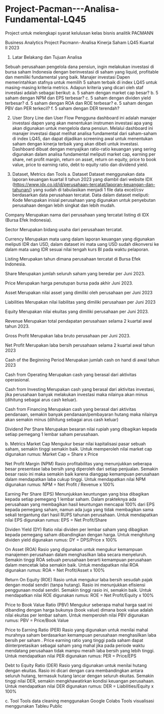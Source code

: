 # Project-Pacman---Analisa-Fundamental-LQ45
Project untuk melengkapi syarat kelulusan kelas bisnis analitik PACMANN 

Business Analytics Project Pacmann - Analisa Kinerja Saham LQ45 Kuartal II 2023

1. Latar Belakang dan Tujuan Analisa

Sebuah perusahaan pengelola dana pensiun, ingin melakukan investasi di bursa saham Indonesia dengan berinvestasi di saham yang liquid, profitable dan memiliki fundamental yang baik. Manajer investasi Dapen memerintahkan stafnya untuk memilih 5 saham terbaik di index LQ45 untuk masing-masing kriteria metrics. Adapun kriteria yang dicari oleh staf investasi adalah sebagai berikut:
a. 5 saham dengan market cap besar?
b. 5 saham dengan NPM dan EPS terbesar?
c. 5 saham dengan dividen yield terbesar?
d. 5 saham dengan ROA dan ROE terbesar?
e. 5 saham dengan PBV dan PER terkecil?
f. 5 saham dengan DER terendah?

2. User Story Line dan User Flow
Pengguna dashboard ini adalah manajer investasi dapen yang akan menentukan instrumen investasi apa yang akan digunakan untuk mengelola dana pensiun. Melalui dashboard ini manajer investasi dapat melihat analisa fundamental dari saham-saham di index LQ45, dan dapat dijadikan screening awal untuk menentukan saham dengan kinerja terbaik yang akan dibeli untuk investasi.
Dashboard dibuat dengan menyajikan ratio-ratio keuangan yang sering digunakan dalam analisa fundamental meliputi market cap, earning per share, net profit margin, return on asset, return on equity, price to book value, price to earning ratio, debt to equity ratio dan dividend yield.

3. Dataset, Metrics dan Tools
a. Dataset
Dataset menggunakan data laporan keuangan kuartal II tahun 2023 yang diambil dari website IDX (https://www.idx.co.id/id/perusahaan-tercatat/laporan-keuangan-dan-tahunan/) yang sudah di tabulasikan menjadi 1 file data excel/csv berdasarkan data perusahaan tercatat.
Data dalam dataset meliputi:
Kode
Merupakan inisial perusahaan yang digunakan untuk penyebutan perusahaan dengan lebih singkat dan lebih mudah.

Company
Merupakan nama dari perusahaan yang tercatat listing di IDX (Bursa Efek Indonesia).

Sector
Merupakan bidang usaha dari perusahaan tercatat.

Currency
Merupakan mata uang dalam laporan keuangan yang digunakan meliputi IDR dan USD, dalam dataset ini mata uang USD sudah dikonversi ke dalam mata uang IDR sesuai nilai tengah kurs BI pada waktu pelaporan.

Listing
Merupakan tahun dimana perusahaan tercatat di Bursa Efek Indonesia.

Share
Merupakan jumlah seluruh saham yang beredar per Juni 2023.

Price
Merupakan harga penutupan bursa pada akhir Juni 2023.

Asset
Merupakan nilai asset yang dimiliki oleh perusahaan per Juni 2023

Liabilities
Merupakan nilai liabilitas yang dimiliki perusahaan per Juni 2023

Equity
Merupakan nilai ekuitas yang dimiliki perusahaan per Juni 2023.

Revenue
Merupakan total pendapatan perusahaan selama 2 kuartal awal tahun 2023.

Gross Profit
Merupakan laba bruto perusahaan per Juni 2023.

Net Profit
Merupakan laba bersih perusahaan selama 2 kuartal awal tahun 2023

Cash of the Beginning Period
Merupakan jumlah cash on hand di awal tahun 2023

Cash from Operating
Merupakan cash yang berasal dari aktivitas operasional.

Cash from Investing
Merupakan cash yang berasal dari aktivitas investasi, jika perusahaan banyak melakukan investasi maka nilainya akan minus (dihitung sebagai arus cash keluar).

Cash from Financing
Merupakan cash yang berasal dari aktivitas pendanaan, semakin banyak pendanaan/pembayaran hutang maka nilainya akan semakin minus (dihitung sebagai arus cash keluar)

Dividend Per Share
Merupakan besaran nilai rupiah yang dibagikan kepada setiap pemegang 1 lembar saham perusahaan.

b. Metrics
Market Cap
Mengukur besar nilai kapitalisasi pasar sebuah saham, semakin tinggi semakin baik. Untuk memperoleh nilai market cap digunakan rumus:
Market Cap = Share x Price

Net Profit Margin (NPM)
Rasio profitabilitas yang menunjukkan seberapa besar presentase laba bersih yang diperoleh dari setiap penjualan. Semakin besar rasio ini maka semakin baik karena dianggap kemampuan perusahaan dalam mendapatkan laba cukup tinggi. Untuk mendapatkan nilai NPM digunakan rumus:
NPM = Net Profit / Revenue x 100%

Earning Per Share (EPS)
Menunjukkan keuntungan yang bisa dibagikan kepada setiap pemegang 1 lembar saham. Dalam prakteknya ada perusahaan yang membagikan hasil keuntungan mencapai 100% dari EPS kepada pemegang saham, namun ada juga yang tidak membagikan sama sekali tergantung dari hasil RUPS tahunan perusahaan. Untuk mendapatkan nilai EPS digunakan rumus:
EPS = Net Profit/Share

Dividen Yield (DY)
Ratio nilai dividen per lembar saham yang dibagikan kepada pemegang saham dibandingkan dengan harga. Untuk menghitung dividen yield digunakan rumus:
DY = DPS/Price x 100%

On Asset (ROA)
Rasio yang digunakan untuk mengukur kemampuan manajemen perusahaan dalam menghasilkan laba secara menyeluruh. Semakin tinggi ROA sebuah perusahaan berarti kemampuan perusahaan dalam mencetak laba semakin baik. Untuk mendapatkan nilai ROA digunakan rumus:
ROA = Net Profit/Asset x 100%

Return On Equity (ROE)
Rasio untuk mengukur laba bersih sesudah pajak dengan modal sendiri (tanpa hutang). Rasio ini menunjukkan efisiensi penggunaan modal sendiri. Semakin tinggi rasio ini, semakin baik. Untuk mendapatkan nilai ROE digunakan rumus:
ROE = Net Profit/Equity x 100%

Price to Book Value Ratio (PBV)
Mengukur seberapa mahal harga saat ini dibanding dengan harga bukunya (book value) dimana book value adalah nilai ekuitas per lembar saham. Untuk memperoleh nilai PBV digunakan rumus:
PBV = Price/Book Value

Price to Earning Ratio (PER)
Rasio yang digunakan untuk menilai mahal murahnya saham berdasarkan kemampuan perusahaan menghasilkan laba bersih per saham . Price earning ratio yang tinggi pada saham dapat diinterpretasikan sebagai saham yang mahal jika pada periode waktu mendatang perusahaan tidak mampu meraih laba bersih yang lebih tinggi. Untuk mendapatkan nilai PER digunakan rumus:
PER = Price/EPS

Debt to Equity Ratio (DER)
Rasio yang digunakan untuk menilai hutang dengan ekuitas. Rasio ini dicari dengan cara membandingkan antara seluruh hutang, termasuk hutang lancar dengan seluruh ekuitas. Semakin tinggi nilai DER, semakin mengkhawatirkan kondisi keuangan perusahaan. Untuk mendapatkan nilai DER digunakan rumus:
DER = Liabilities/Equity x 100%

c. Tool
Tools data cleaning menggunakan Google Colabs
Tools visualisasi menggunakan Tableu Public
